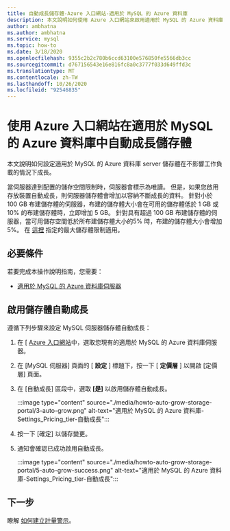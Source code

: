 ```yaml
---
title: 自動成長儲存體-Azure 入口網站-適用於 MySQL 的 Azure 資料庫
description: 本文說明如何使用 Azure 入口網站來啟用適用於 MySQL 的 Azure 資料庫的自動成長儲存體
author: ambhatna
ms.author: ambhatna
ms.service: mysql
ms.topic: how-to
ms.date: 3/18/2020
ms.openlocfilehash: 9355c2b2c780b6ccd63100e576850fe5566db3cc
ms.sourcegitcommit: d767156543e16e816fc8a0c3777f033d649ffd3c
ms.translationtype: MT
ms.contentlocale: zh-TW
ms.lasthandoff: 10/26/2020
ms.locfileid: "92546835"
---
```

# <a name="auto-grow-storage-in-azure-database-for-mysql-using-the-azure-portal"></a>使用 Azure 入口網站在適用於 MySQL 的 Azure 資料庫中自動成長儲存體
本文說明如何設定適用於 MySQL 的 Azure 資料庫 server 儲存體在不影響工作負載的情況下成長。

當伺服器達到配置的儲存空間限制時，伺服器會標示為唯讀。 但是，如果您啟用存放裝置自動成長，則伺服器儲存體會增加以容納不斷成長的資料。 針對小於 100 GB 布建儲存體的伺服器，布建的儲存體大小會在可用的儲存體低於 1 GB 或10% 的布建儲存體時，立即增加 5 GB。 針對具有超過 100 GB 布建儲存體的伺服器，當可用儲存空間低於所布建儲存體大小的5% 時，布建的儲存體大小會增加5%。 在 [這裡](./concepts-pricing-tiers.md#storage) 指定的最大儲存體限制適用。

## <a name="prerequisites"></a>必要條件
若要完成本操作說明指南，您需要：
- [適用於 MySQL 的 Azure 資料庫伺服器](quickstart-create-mysql-server-database-using-azure-portal.md)

## <a name="enable-storage-auto-grow"></a>啟用儲存體自動成長 

遵循下列步驟來設定 MySQL 伺服器儲存體自動成長：

1. 在 [ [Azure 入口網站](https://portal.azure.com/)中，選取您現有的適用於 MySQL 的 Azure 資料庫伺服器。

2. 在 [MySQL 伺服器] 頁面的 [ **設定** ] 標題下，按一下 [ **定價層** ] 以開啟 [定價層] 頁面。

3. 在 [自動成長] 區段中，選取 **[是]** 以啟用儲存體自動成長。

    :::image type="content" source="./media/howto-auto-grow-storage-portal/3-auto-grow.png" alt-text="適用於 MySQL 的 Azure 資料庫-Settings_Pricing_tier-自動成長":::

4. 按一下 [確定] 以儲存變更。

5. 通知會確認已成功啟用自動成長。

    :::image type="content" source="./media/howto-auto-grow-storage-portal/5-auto-grow-success.png" alt-text="適用於 MySQL 的 Azure 資料庫-Settings_Pricing_tier-自動成長":::

## <a name="next-steps"></a>下一步

瞭解 [如何建立計量警示](howto-alert-on-metric.md)。